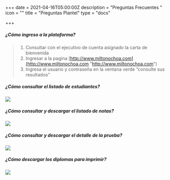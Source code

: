 +++
date = 2021-04-16T05:00:00Z
description = "Preguntas Frecuentes "
icon = ""
title = "Preguntas Plantel"
type = "docs"

+++
##### ¿Cómo ingreso a la plataforma?

> 1. Consultar con el ejecutivo de cuenta asignado la carta de bienvenida
> 2. Ingresar a la pagina [http://www.miltonochoa.com](http://www.miltonochoa.com "http://www.miltonochoa.com")
> 3. Ingresa el usuario y contraseña en la ventana verde “consulte sus resultados”

##### ¿Cómo consultar el listado de estudiantes?

![](/uploads/plantel-listado-estudiantes.gif)

##### ¿Cómo consultar y descargar el listado de notas?

![](/uploads/plantel-listado-de-notas.gif)

##### ¿Cómo consultar y descargar el detalle de la prueba?

![](/uploads/detalle-de-la-prueba.gif)

##### ¿Cómo descargar los diplomas para imprimir?

![](/uploads/diploma-plantel.gif)